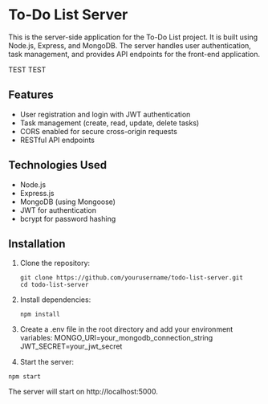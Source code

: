 # To-Do List Server

This is the server-side application for the To-Do List project. It is built using Node.js, Express, and MongoDB. The server handles user authentication, task management, and provides API endpoints for the front-end application.

TEST
TEST

## Features

- User registration and login with JWT authentication
- Task management (create, read, update, delete tasks)
- CORS enabled for secure cross-origin requests
- RESTful API endpoints

## Technologies Used

- Node.js
- Express.js
- MongoDB (using Mongoose)
- JWT for authentication
- bcrypt for password hashing

## Installation

1. Clone the repository:
   ```
   git clone https://github.com/yourusername/todo-list-server.git
   cd todo-list-server
   ```

2. Install dependencies:
    ```
    npm install
    ```

3. Create a .env file in the root directory and add your environment variables:
    MONGO_URI=your_mongodb_connection_string
    JWT_SECRET=your_jwt_secret

4. Start the server:
```
npm start
```

The server will start on http://localhost:5000.
